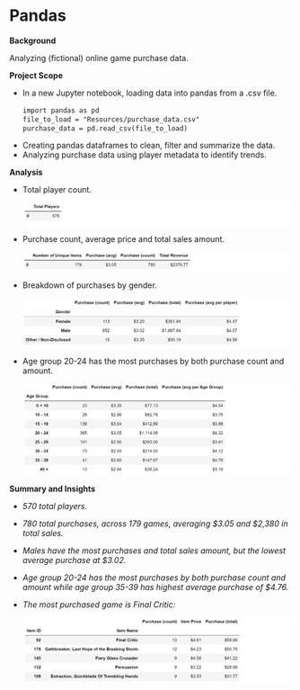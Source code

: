 # Pandas

**Background**

Analyzing (fictional) online game purchase data.

**Project Scope**
- In a new Jupyter notebook, loading data into pandas from a .csv file.
   ```
   import pandas as pd
   file_to_load = "Resources/purchase_data.csv"
   purchase_data = pd.read_csv(file_to_load)
   ```
- Creating pandas dataframes to clean, filter and summarize the data.
- Analyzing purchase data using player metadata to identify trends.

**Analysis**
- Total player count.
   
   ![count](Images/player_count.png)
- Purchase count, average price and total sales amount. 

   ![pandas](Images/purchasing_analysis.png)
- Breakdown of purchases by gender. 
   
   ![pandas](Images/gender_analysis.png)
- Age group 20-24 has the most purchases by both purchase count and amount. 
   
   ![pandas](Images/age_analysis.png)

**Summary and Insights**
- *570 total players.*
 
- *780 total purchases, across 179 games, averaging $3.05 and $2,380 in total sales.*
 
- *Males have the most purchases and total sales amount, but the lowest average purchase at $3.02.*

- *Age group 20-24 has the most purchases by both purchase count and amount while age group 35-39 has highest average purchase of $4.76.*

- *The most purchased game is Final Critic:*

   ![Top 5 Games Purchased](Images/most_popular.png)

<!-- **Conclusion**

Futher action, data exploration and limitations. -->